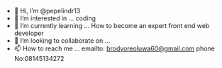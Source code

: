 - 👋 Hi, I’m @pepelindr13
- 👀 I’m interested in ... coding
- 🌱 I’m currently learning ... How to become an expert front end web developer
- 💞️ I’m looking to collaborate on ...
- 📫 How to reach me ... emailto: brodyoreoluwa60@gmail.com phone No:08145134272

<!---
pepelindr13/pepelindr13 is a ✨ special ✨ repository because its `README.md` (this file) appears on your GitHub profile.
You can click the Preview link to take a look at your changes.
--->
